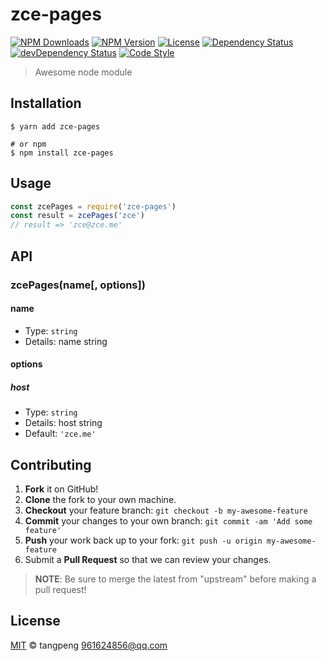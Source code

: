 # zce-pages

[![NPM Downloads][downloads-image]][downloads-url]
[![NPM Version][version-image]][version-url]
[![License][license-image]][license-url]
[![Dependency Status][dependency-image]][dependency-url]
[![devDependency Status][devdependency-image]][devdependency-url]
[![Code Style][style-image]][style-url]

> Awesome node module

## Installation

```shell
$ yarn add zce-pages

# or npm
$ npm install zce-pages
```

## Usage

<!-- TODO: Introduction of API use -->

```javascript
const zcePages = require('zce-pages')
const result = zcePages('zce')
// result => 'zce@zce.me'
```

## API

<!-- TODO: Introduction of API -->

### zcePages(name[, options])

#### name

- Type: `string`
- Details: name string

#### options

##### host

- Type: `string`
- Details: host string
- Default: `'zce.me'`

## Contributing

1. **Fork** it on GitHub!
2. **Clone** the fork to your own machine.
3. **Checkout** your feature branch: `git checkout -b my-awesome-feature`
4. **Commit** your changes to your own branch: `git commit -am 'Add some feature'`
5. **Push** your work back up to your fork: `git push -u origin my-awesome-feature`
6. Submit a **Pull Request** so that we can review your changes.

> **NOTE**: Be sure to merge the latest from "upstream" before making a pull request!

## License

[MIT](LICENSE) &copy; tangpeng <961624856@qq.com>



[downloads-image]: https://img.shields.io/npm/dm/zce-pages.svg
[downloads-url]: https://npmjs.org/package/zce-pages
[version-image]: https://img.shields.io/npm/v/zce-pages.svg
[version-url]: https://npmjs.org/package/zce-pages
[license-image]: https://img.shields.io/github/license/tp/zce-pages.svg
[license-url]: https://github.com/tp/zce-pages/blob/master/LICENSE
[dependency-image]: https://img.shields.io/david/tp/zce-pages.svg
[dependency-url]: https://david-dm.org/tp/zce-pages
[devdependency-image]: https://img.shields.io/david/dev/tp/zce-pages.svg
[devdependency-url]: https://david-dm.org/tp/zce-pages?type=dev
[style-image]: https://img.shields.io/badge/code_style-standard-brightgreen.svg
[style-url]: https://standardjs.com
